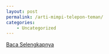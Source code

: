 ```yaml
---
layout: post
permalink: /arti-mimpi-telepon-teman/
categories:
    - Uncategorized
---
```


[Baca Selengkapnya](/06)